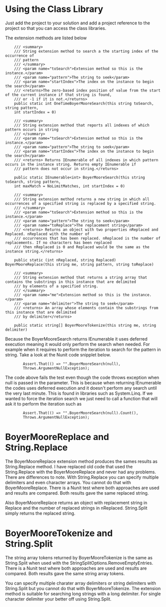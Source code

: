 Using the Class Library
========================
Just add the project to your solution and add a project reference to the project so that you can access the class libraries.

The extension methods are listed below

        /// <summary>
        /// String extension method to search a the starting index of the occurrence of 
        /// pattern
        /// </summary>
        /// <param name="toSearch">Extension method so this is the instance.</param>
        /// <param name="pattern">The string to seek</param>
        /// <param name="startIndex">The index on the instance to begin the search</param> 
        /// <returns>The zero-based index position of value from the start of the current instance if that string is found, 
        /// or -1 if it is not.</returns>
        public static int OneTimeBoyerMooreSearch(this string toSearch, string pattern,
        int startIndex = 0)

        /// <summary>
        /// String extension method that reports all indexes of which pattern occurs in string
        /// </summary>
        /// <param name="toSearch">Extension method so this is the instance.</param>
        /// <param name="pattern">The string to seek</param>
        /// <param name="startIndex">The index on the instance to begin the search</param> 
        /// <returns> Returns IEnumerable of all indexes in which pattern occurs in the instance string. Returns empty IEnumerable if 
        /// pattern does not occur in string.</returns>
        
		public static IEnumerable<int> BoyerMooreSearch(this string toSearch, string pattern, 
        int maxMatch = NoLimitMatches, int startIndex = 0)
		
        /// <summary>
        /// String extension method returns a new string in which all occurrences of a specified string is replaced by a specified string.
        /// </summary>
        /// <param name="toSearch">Extension method so this is the instance.</param>
        /// <param name="pattern">The string to seek</param>
        /// <param name="toReplace">The replacement string</param> 
        /// <returns> Returns an object with two properties nReplaced and Replaced. nReplaced with the number of
        /// occurrences that has been replaced. nReplaced is the number of replacements. If no characters has been replaced
        /// then nReplaced is 0 and Replaced would be the same as the instance string.</returns>
        
		public static (int nReplaced, string Replaced) BoyerMooreReplace(this string me, string pattern, string toReplace)
		
        /// <summary>
        /// String extension method that returns a string array that contains the substrings in this instance that are delimited 
        /// by elements of a specified string.
        /// </summary>
        /// <param name="me">Extension method so this is the instance.</param>
        /// <param name="delimiter">The string to seek</param>
        /// <returns> An array whose elements contain the substrings from this instance that are delimited 
        /// by delimiter</returns>
        
		public static string[] BoyerMooreTokenize(this string me, string delimiter)
		

Because the BoyerMooreSearch returns IEnumerable it uses deferred execution meaning it would only perform the search when needed. For example when it 
requires to perform the iteration to search for the pattern in string. Take a look at the Nunit code snipplet below. 

            Assert.That(() => "".BoyerMooreSearch(null),
            Throws.ArgumentNullException);

The code above fails the test even though the code throws exception when null is passed in the parameter. This is because when returning IEnumerable
the codes uses deferred execution and it doesn't perform any search until the very last minute. This is found in libraries such as System.Linq. If
we wanted to force the iteration search we just need to call a function that will ask it to perform the iteration such as

            Assert.That(() => "".BoyerMooreSearch(null).Count(),
            Throws.ArgumentNullException);

BoyerMooreReplace and String.Replace
====================================
The BoyerMooreReplace extension method produces the sames results as String.Replace method. I have replaced old code that used the String.Replace with the
BoyerMooreReplace and never had any problems. There are differences to note. With String.Replace you can specify multiple delimiters and even character 
arrays. You cannot do that with BoyerMooreReplace. There is a Nunit test where both approaches are used and results are compared. Both results gave the same 
replaced string.

Also BoyerMooreReplace returns an object with replacement string in Replace and the number of replaced strings in nReplaced. String.Split simply returns
the replaced string.

 BoyerMooreTokenize and String.Split
 ===================================
The string array tokens returned by BoyerMooreTokenize is the same as String.Split when used with the StringSplitOptions.RemoveEmptyEntries.  
There is a Nunit test where both approaches are used and results are compared. Both results gave the same string array tokens. 
 
You can specify multiple charater array delimiters or string delimiters with String.Split but you cannot do that with BoyerMooreTokenize. The
extension method is suitable for searching long strings with a long delimiter. For single character delimiter your better off using String.Split.